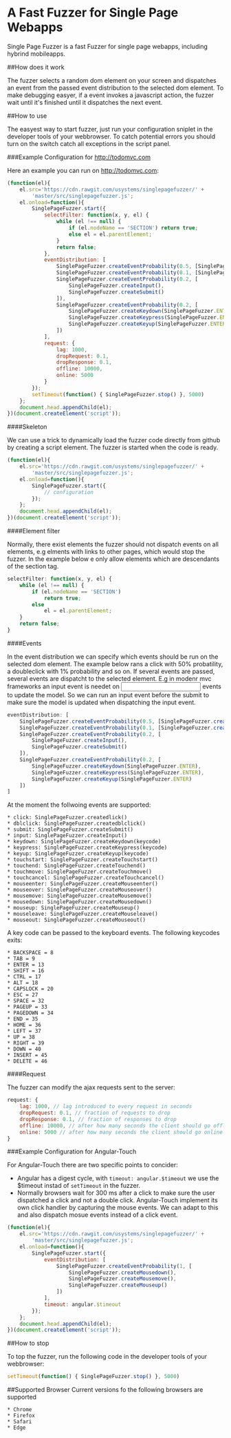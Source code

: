 # A Fast Fuzzer for Single Page Webapps

Single Page Fuzzer is a fast Fuzzer for single page webapps, including hybrind mobileapps. 

##How does it work

The fuzzer selects a random dom element on your screen and dispatches an event from the passed event distribution to the
selected dom element. To make debugging easyer, if a event invokes a javascript action, the fuzzer wait until it's
finished until it dispatches the next event.

##How to use

The easyest way to start fuzzer, just run your configuration sniplet in the developer tools of your webbrowser. To catch
potential errors you should turn on the switch catch all exceptions in the script panel.

###Example Configuration for http://todomvc.com

Here an example you can run on http://todomvc.com:

```javascript
(function(el){
    el.src='https://cdn.rawgit.com/usystems/singlepagefuzzer/' +
        'master/src/singlepagefuzzer.js';
    el.onload=function(){
        SinglePageFuzzer.start({
            selectFilter: function(x, y, el) {
                while (el !== null) {
                    if (el.nodeName == 'SECTION') return true;
                    else el = el.parentElement;
                }
                return false;
            },
            eventDistribution: [
                SinglePageFuzzer.createEventProbability(0.5, [SinglePageFuzzer.createClick()]),
                SinglePageFuzzer.createEventProbability(0.1, [SinglePageFuzzer.createDblclick()]),
                SinglePageFuzzer.createEventProbability(0.2, [
                    SinglePageFuzzer.createInput(),
                    SinglePageFuzzer.createSubmit()
                ]),
                SinglePageFuzzer.createEventProbability(0.2, [
                    SinglePageFuzzer.createKeydown(SinglePageFuzzer.ENTER),
                    SinglePageFuzzer.createKeypress(SinglePageFuzzer.ENTER),
                    SinglePageFuzzer.createKeyup(SinglePageFuzzer.ENTER)
                ])
            ],
            request: {
                lag: 1000,
                dropRequest: 0.1,
                dropResponse: 0.1,
                offline: 10000,
                online: 5000
            }
        });
        setTimeout(function() { SinglePageFuzzer.stop() }, 5000)
    };
    document.head.appendChild(el);
})(document.createElement('script'));
```

####Skeleton

We can use a trick to dynamically load the fuzzer code directly from github by creating a script element. The fuzzer 
is started when the code is ready.

```javascript
(function(el){
    el.src='https://cdn.rawgit.com/usystems/singlepagefuzzer/' +
        'master/src/singlepagefuzzer.js';
    el.onload=function(){
        SinglePageFuzzer.start({
			// configuration
        });
    };
    document.head.appendChild(el);
})(document.createElement('script'));
```

####Element filter

Normally, there exist elements the fuzzer should not dispatch events on all elements, e.g elments with links to other
pages, which would stop the fuzzer. In the example below e only allow elements which are descendants of the section tag.

```javascript
selectFilter: function(x, y, el) {
	while (el !== null) {
		if (el.nodeName == 'SECTION') 
			return true;
		else 
			el = el.parentElement;
	}
	return false;
}
```

####Events

In the event distribution we can specify which events should be run on the selected dom element. The example below
rans a click with 50% probatility, a doubleclick with 1% probability and so on. If several events are passed, several
events are dispatcht to the selected element. E.g in modenr mvc frameworks an input event is needet on <input> events
to update the model. So we can run an input event before the submit to make sure the model is updated when dispatching
the input event.

```javascript
eventDistribution: [
	SinglePageFuzzer.createEventProbability(0.5, [SinglePageFuzzer.createClick()]),
	SinglePageFuzzer.createEventProbability(0.1, [SinglePageFuzzer.createDblclick()]),
	SinglePageFuzzer.createEventProbability(0.2, [
		SinglePageFuzzer.createInput(),
		SinglePageFuzzer.createSubmit()
	]),
	SinglePageFuzzer.createEventProbability(0.2, [
		SinglePageFuzzer.createKeydown(SinglePageFuzzer.ENTER),
		SinglePageFuzzer.createKeypress(SinglePageFuzzer.ENTER),
		SinglePageFuzzer.createKeyup(SinglePageFuzzer.ENTER)
	])
]
```

At the moment the follwoing events are supported:

	* click: SinglePageFuzzer.createdlick()
	* dblclick: SinglePageFuzzer.createdblclick()
	* submit: SinglePageFuzzer.createSubmit()
	* input: SinglePageFuzzer.createInput()
	* keydown: SinglePageFuzzer.createKeydown(keycode)
	* keypress: SinglePageFuzzer.createKeypress(keycode)
	* keyup: SinglePageFuzzer.createKeyup(keycode)
	* touchstart: SinglePageFuzzer.createTouchstart()
	* touchend: SinglePageFuzzer.createTouchend()
	* touchmove: SinglePageFuzzer.createTouchmove()
	* touchcancel: SinglePageFuzzer.createTouchcancel()
	* mouseenter: SinglePageFuzzer.createMouseenter()
	* mouseover: SinglePageFuzzer.createMouseover()
	* mousemove: SinglePageFuzzer.createMousemove()
	* mousedown: SinglePageFuzzer.createMousedown()
	* mouseup: SinglePageFuzzer.createMouseup()
	* mouseleave: SinglePageFuzzer.createMouseleave()
	* mouseout: SinglePageFuzzer.createMouseout()

A key code can be passed to the keyboard events. The following keycodes exits:

	* BACKSPACE = 8
	* TAB = 9
	* ENTER = 13
	* SHIFT = 16
	* CTRL = 17
	* ALT = 18
	* CAPSLOCK = 20
	* ESC = 27
	* SPACE = 32
	* PAGEUP = 33
	* PAGEDOWN = 34
	* END = 35
	* HOME = 36
	* LEFT = 37
	* UP = 38
	* RIGHT = 39
	* DOWN = 40
	* INSERT = 45
	* DELETE = 46

####Request

The fuzzer can modify the ajax requests sent to the server:

```javascript
request: {
    lag: 1000, // lag introduced to every request in seconds
    dropRequest: 0.1, // fraction of requests to drop
    dropResponse: 0.1, // fraction of responses to drop
    offline: 10000, // after how many seconds the client should go offline
    online: 5000 // after how many seconds the client should go online
}
```

###Example Configuration for Angular-Touch

For Angular-Touch there are two specific points to concider:

  * Angular has a digest cycle, with ```timeout: angular.$timeout``` we use the $timeout instad of ```setTimeout``` in 
    the fuzzer.
  * Normally browsers wait for 300 ms after a click to make sure the user dispatched a click and not a double click.
    Angular-Touch implement its own click handler by capturing the mouse events. We can adapt to this and also
    dispatch mosue events instead of a click event.

```javascript
(function(el){
    el.src='https://cdn.rawgit.com/usystems/singlepagefuzzer/' +
        'master/src/singlepagefuzzer.js';
    el.onload=function(){
        SinglePageFuzzer.start({
            eventDistribution: [
                SinglePageFuzzer.createEventProbability(1, [
                    SinglePageFuzzer.createMousedown(),
                    SinglePageFuzzer.createMousemove(),
                    SinglePageFuzzer.createMouseup()
                ])
            ],
            timeout: angular.$timeout
        });
    };
    document.head.appendChild(el);
})(document.createElement('script'));
```

##How to stop

To top the fuzzer, run the following code in the developer tools of your webbrowser:

```javascript
setTimeout(function() { SinglePageFuzzer.stop() }, 5000)
```

##Supported Browser
Current versions fo the following browsers are supported

	* Chrome
	* Firefox
	* Safari
	* Edge




